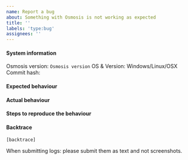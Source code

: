 ```yaml
---
name: Report a bug
about: Something with Osmosis is not working as expected
title: ''
labels: 'type:bug'
assignees: ''
---
```


#### System information

Osmosis version: `Osmosis version`
OS & Version: Windows/Linux/OSX
Commit hash: 

#### Expected behaviour


#### Actual behaviour


#### Steps to reproduce the behaviour


#### Backtrace

````
[backtrace]
````

When submitting logs: please submit them as text and not screenshots.